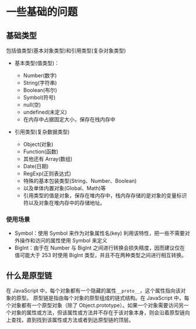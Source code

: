 # 一些基础的问题

## 基础类型

包括值类型(基本对象类型)和引用类型(复杂对象类型)

- 基本类型(值类型)：

  - Number(数字)
  - String(字符串)
  - Boolean(布尔)
  - Symbol(符号)
  - null(空)
  - undefined(未定义)
  - 在内存中占据固定大小，保存在栈内存中

- 引用类型(复杂数据类型)
  - Object(对象)
  - Function(函数)
  - 其他还有 Array(数组)
  - Date(日期)
  - RegExp(正则表达式)
  - 特殊的基本包装类型(String、Number、Boolean)
  - 以及单体内置对象(Global、Math)等
  - 引用类型的值是对象，保存在堆内存中，栈内存存储的是对象的变量标识符以及对象在堆内存中的存储地址。

### 使用场景

- Symbol：使用 Symbol 来作为对象属性名(key) 利用该特性，把一些不需要对外操作和访问的属性使用 Symbol 来定义
- BigInt：由于在 Number 与 BigInt 之间进行转换会损失精度，因而建议仅在值可能大于 253 时使用 BigInt 类型，并且不在两种类型之间进行相互转换。

## 什么是原型链

在 JavaScript 中，每个对象都有一个隐藏的属性`__proto__`，这个属性指向该对象的原型。
原型链是指由每个对象的原型组成的链式结构。在 JavaScript 中，每个对象都有一个原型对象（除了 Object.prototype）。如果一个对象需要访问另一个对象的属性或方法，但该属性或方法并不存在于该对象本身，则会沿着原型链向上查找，直到找到该属性或方法或者到达原型链的顶层。
